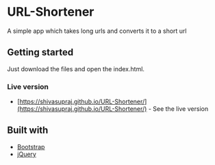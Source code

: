 # URL-Shortener

A simple app which takes long urls and converts it to a short url

## Getting started

Just download the files and open the index.html.

### Live version

* [https://shivasupraj.github.io/URL-Shortener/](https://shivasupraj.github.io/URL-Shortener/) - See the live version

## Built with

* [Bootstrap](https://getbootstrap.com/) 
* [jQuery](https://jquery.com/)
